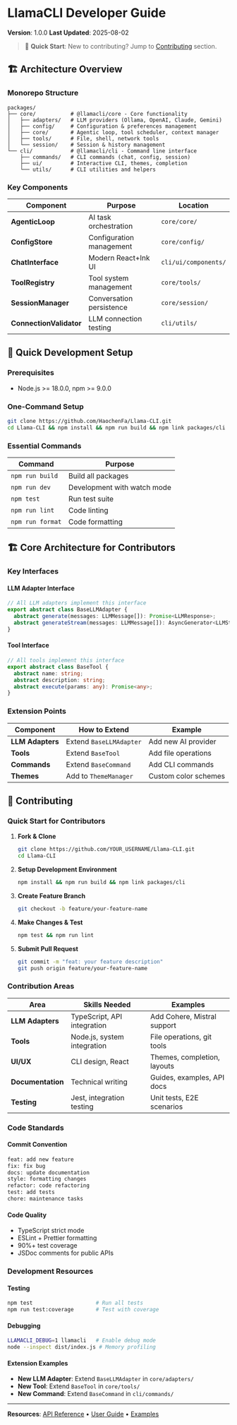 # LlamaCLI Developer Guide

**Version**: 1.0.0
**Last Updated**: 2025-08-02

> 🎯 **Quick Start**: New to contributing? Jump to [Contributing](#-contributing) section.

## 🏗️ Architecture Overview

### Monorepo Structure

```
packages/
├── core/           # @llamacli/core - Core functionality
│   ├── adapters/   # LLM providers (Ollama, OpenAI, Claude, Gemini)
│   ├── config/     # Configuration & preferences management
│   ├── core/       # Agentic loop, tool scheduler, context manager
│   ├── tools/      # File, shell, network tools
│   └── session/    # Session & history management
└── cli/            # @llamacli/cli - Command line interface
    ├── commands/   # CLI commands (chat, config, session)
    ├── ui/         # Interactive CLI, themes, completion
    └── utils/      # CLI utilities and helpers
```

### Key Components

| Component               | Purpose                  | Location             |
| ----------------------- | ------------------------ | -------------------- |
| **AgenticLoop**         | AI task orchestration    | `core/core/`         |
| **ConfigStore**         | Configuration management | `core/config/`       |
| **ChatInterface**       | Modern React+Ink UI      | `cli/ui/components/` |
| **ToolRegistry**        | Tool system management   | `core/tools/`        |
| **SessionManager**      | Conversation persistence | `core/session/`      |
| **ConnectionValidator** | LLM connection testing   | `cli/utils/`         |

## 🚀 Quick Development Setup

### Prerequisites

- Node.js >= 18.0.0, npm >= 9.0.0

### One-Command Setup

```bash
git clone https://github.com/HaochenFa/Llama-CLI.git
cd Llama-CLI && npm install && npm run build && npm link packages/cli
```

### Essential Commands

| Command          | Purpose                     |
| ---------------- | --------------------------- |
| `npm run build`  | Build all packages          |
| `npm run dev`    | Development with watch mode |
| `npm test`       | Run test suite              |
| `npm run lint`   | Code linting                |
| `npm run format` | Code formatting             |

## 🏗️ Core Architecture for Contributors

### Key Interfaces

#### LLM Adapter Interface

```typescript
// All LLM adapters implement this interface
export abstract class BaseLLMAdapter {
  abstract generate(messages: LLMMessage[]): Promise<LLMResponse>;
  abstract generateStream(messages: LLMMessage[]): AsyncGenerator<LLMStreamChunk>;
}
```

#### Tool Interface

```typescript
// All tools implement this interface
export abstract class BaseTool {
  abstract name: string;
  abstract description: string;
  abstract execute(params: any): Promise<any>;
}
```

### Extension Points

| Component        | How to Extend           | Example              |
| ---------------- | ----------------------- | -------------------- |
| **LLM Adapters** | Extend `BaseLLMAdapter` | Add new AI provider  |
| **Tools**        | Extend `BaseTool`       | Add file operations  |
| **Commands**     | Extend `BaseCommand`    | Add CLI commands     |
| **Themes**       | Add to `ThemeManager`   | Custom color schemes |

## 🤝 Contributing

### Quick Start for Contributors

1. **Fork & Clone**

   ```bash
   git clone https://github.com/YOUR_USERNAME/Llama-CLI.git
   cd Llama-CLI
   ```

2. **Setup Development Environment**

   ```bash
   npm install && npm run build && npm link packages/cli
   ```

3. **Create Feature Branch**

   ```bash
   git checkout -b feature/your-feature-name
   ```

4. **Make Changes & Test**

   ```bash
   npm test && npm run lint
   ```

5. **Submit Pull Request**
   ```bash
   git commit -m "feat: your feature description"
   git push origin feature/your-feature-name
   ```

### Contribution Areas

| Area              | Skills Needed               | Examples                    |
| ----------------- | --------------------------- | --------------------------- |
| **LLM Adapters**  | TypeScript, API integration | Add Cohere, Mistral support |
| **Tools**         | Node.js, system integration | File operations, git tools  |
| **UI/UX**         | CLI design, React           | Themes, completion, layouts |
| **Documentation** | Technical writing           | Guides, examples, API docs  |
| **Testing**       | Jest, integration testing   | Unit tests, E2E scenarios   |

### Code Standards

#### Commit Convention

```bash
feat: add new feature
fix: fix bug
docs: update documentation
style: formatting changes
refactor: code refactoring
test: add tests
chore: maintenance tasks
```

#### Code Quality

- TypeScript strict mode
- ESLint + Prettier formatting
- 90%+ test coverage
- JSDoc comments for public APIs

### Development Resources

#### Testing

```bash
npm test                    # Run all tests
npm run test:coverage       # Test with coverage
```

#### Debugging

```bash
LLAMACLI_DEBUG=1 llamacli   # Enable debug mode
node --inspect dist/index.js # Memory profiling
```

#### Extension Examples

- **New LLM Adapter**: Extend `BaseLLMAdapter` in `core/adapters/`
- **New Tool**: Extend `BaseTool` in `core/tools/`
- **New Command**: Extend `BaseCommand` in `cli/commands/`

---

**Resources**: [API Reference](API_REFERENCE.md) • [User Guide](USER_GUIDE.md) • [Examples](examples/)
